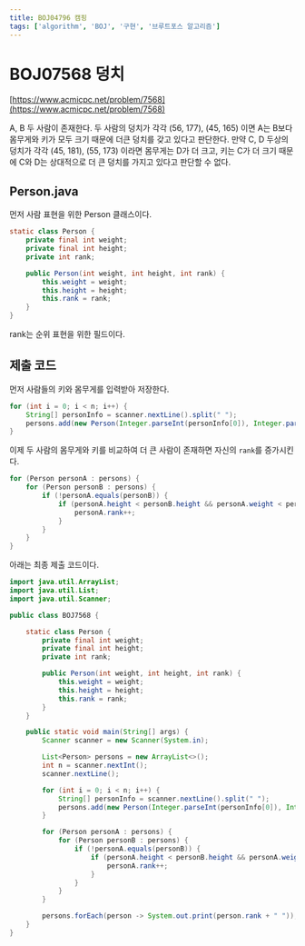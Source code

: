 ```yaml
---
title: BOJ04796 캠핑
tags: ['algorithm', 'BOJ', '구현', '브루트포스 알고리즘']
---
```


# BOJ07568 덩치

[https://www.acmicpc.net/problem/7568](https://www.acmicpc.net/problem/7568)

A, B 두 사람이 존재한다. 두 사람의 덩치가 각각 (56, 177), (45, 165) 이면 A는 B보다 몸무게와 키가 모두 크기 때문에 더큰 덩치를 갖고 있다고 판단한다.
만약 C, D 두상의 덩치가 각각 (45, 181), (55, 173) 이라면 몸무게는 D가 더 크고, 키는 C가 더 크기 때문에 C와 D는 상대적으로 더 큰 덩치를 가지고 있다고 판단할 수 없다.

## Person.java

먼저 사람 표현을 위한 Person 클래스이다.

```java
static class Person {
    private final int weight;
    private final int height;
    private int rank;

    public Person(int weight, int height, int rank) {
        this.weight = weight;
        this.height = height;
        this.rank = rank;
    }
}
```

rank는 순위 표현을 위한 필드이다.

## 제출 코드

먼저 사람들의 키와 몸무게를 입력받아 저장한다.
```java
for (int i = 0; i < n; i++) {
    String[] personInfo = scanner.nextLine().split(" ");
    persons.add(new Person(Integer.parseInt(personInfo[0]), Integer.parseInt(personInfo[1]), 1));
}
```

이제 두 사람의 몸무게와 키를 비교하여 더 큰 사람이 존재하면 자신의 `rank`를 증가시킨다.

```java
for (Person personA : persons) {
    for (Person personB : persons) {
        if (!personA.equals(personB)) {
            if (personA.height < personB.height && personA.weight < personB.weight) {
                personA.rank++;
            }
        }
    }
}
```

아래는 최종 제출 코드이다.

```java
import java.util.ArrayList;
import java.util.List;
import java.util.Scanner;

public class BOJ7568 {

    static class Person {
        private final int weight;
        private final int height;
        private int rank;

        public Person(int weight, int height, int rank) {
            this.weight = weight;
            this.height = height;
            this.rank = rank;
        }
    }

    public static void main(String[] args) {
        Scanner scanner = new Scanner(System.in);

        List<Person> persons = new ArrayList<>();
        int n = scanner.nextInt();
        scanner.nextLine();

        for (int i = 0; i < n; i++) {
            String[] personInfo = scanner.nextLine().split(" ");
            persons.add(new Person(Integer.parseInt(personInfo[0]), Integer.parseInt(personInfo[1]), 1));
        }

        for (Person personA : persons) {
            for (Person personB : persons) {
                if (!personA.equals(personB)) {
                    if (personA.height < personB.height && personA.weight < personB.weight) {
                        personA.rank++;
                    }
                }
            }
        }

        persons.forEach(person -> System.out.print(person.rank + " "));
    }
}
```

<TagLinks />